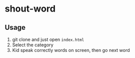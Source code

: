 # shout-word

## Usage

1. git clone and just open `index.html`
2. Select the category
3. Kid speak correctly words on screen, then go next word


